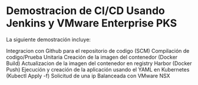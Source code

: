# Demostracion de CI/CD Usando Jenkins y VMware Enterprise PKS

La siguiente demostración incluye:

Integracion con Github para el repositorio de codigo (SCM)
Compilación de codigo/Prueba Unitaria
Creación de la imagen del contenedor (Docker Build)
Actualizacion de la imagen del contenedor en registry Harbor (Docker Push)
Ejecución y creación de la aplicación usando el YAML en Kubernetes (Kubectl Apply -f)
Solicitud de una ip Balanceada con VMware NSX





